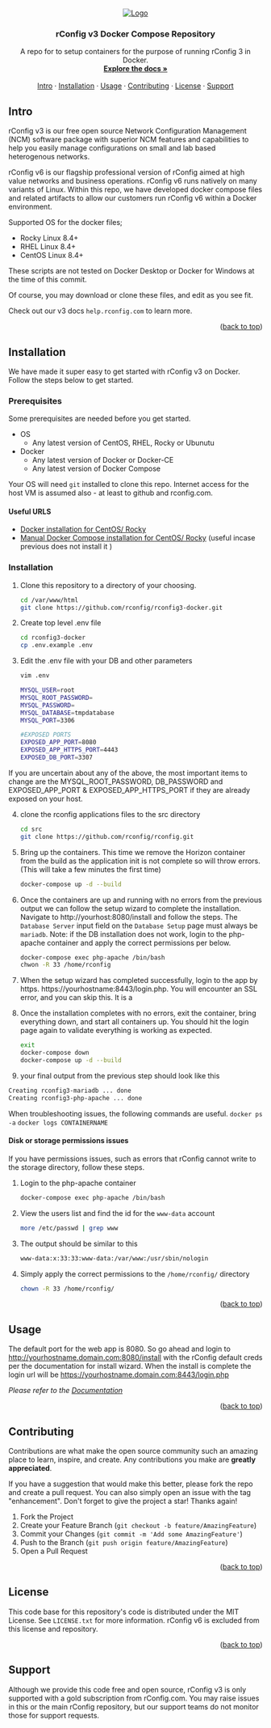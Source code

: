 <!-- References:
https://www.twilio.com/blog/get-started-docker-laravel
https://laravel-for-newbie.kejyun.com/en/advanced/scheduling/docker/
https://github.com/mohammadain/laravel-docker-cron/blob/master/Dockerfile -->

<!-- Improved compatibility of back to top link: See: https://github.com/othneildrew/Best-README-Template/pull/73 -->

<a name="readme-top"></a>

<!-- PROJECT LOGO -->
<br />
<div align="center">
  <a href="https://github.com/rconfig/rconfig3-docker">
    <img src="https://www.rconfig.com/images/new_logos/red_logos/artwork_red_horizontalArtboard_1_96px.png" alt="Logo" >
  </a>

  <h3 align="center">rConfig v3 Docker Compose Repository</h3>

  <p align="center">
    A repo for to setup containers for the purpose of running rConfig 3 in Docker.
    <br />
    <a href="https://www.rconfig.com/docs"><strong>Explore the docs »</strong></a>
    <br />
    <br />
    <a href="https://github.com/rconfig/rconfig3-docker/#intro">Intro</a>
    ·
    <a href="https://github.com/rconfig/rconfig3-docker/#setup">Installation</a>
    ·
    <a href="https://github.com/rconfig/rconfig3-docker/#usage">Usage</a>
    ·
    <a href="https://github.com/rconfig/rconfig3-docker/#contributing">Contributing</a>
    ·
    <a href="https://github.com/rconfig/rconfig3-docker/#license">License</a>
    ·
    <a href="https://github.com/rconfig/rconfig3-docker/#support">Support</a>
  </p>
</div>

<!-- Intro -->

<a name="intro"></a>

## Intro

rConfig v3 is our free open source Network Configuration Management (NCM) software package with superior NCM features and capabilities to help you easily manage configurations on small and lab based heterogenous networks.

rConfig v6 is our flagship professional version of rConfig aimed at high value networks and business operations. rConfig v6 runs natively on many variants of Linux. Within this repo, we have developed docker compose files and related artifacts to allow our customers run rConfig v6 within a Docker environment.

Supported OS for the docker files;

- Rocky Linux 8.4+
- RHEL Linux 8.4+
- CentOS Linux 8.4+

These scripts are not tested on Docker Desktop or Docker for Windows at the time of this commit.

Of course, you may download or clone these files, and edit as you see fit.

Check out our v3 docs `help.rconfig.com` to learn more.

<p align="right">(<a href="#readme-top">back to top</a>)</p>

<!-- Installation -->

<a name="setup"></a>

## Installation

We have made it super easy to get started with rConfig v3 on Docker. Follow the steps below to get started.

### Prerequisites

Some prerequisites are needed before you get started.

- OS
  - Any latest version of CentOS, RHEL, Rocky or Ubunutu
- Docker
  - Any latest version of Docker or Docker-CE
  - Any latest version of Docker Compose

Your OS will need `git` installed to clone this repo. Internet access for the host VM is assumed also - at least to github and rconfig.com.

#### Useful URLS

- [Docker installation for CentOS/ Rocky](https://docs.docker.com/engine/install/centos/)
- [Manual Docker Compose installation for CentOS/ Rocky](https://docs.docker.com/compose/install/other/) (useful incase previous does not install it )

### Installation

1. Clone this repository to a directory of your choosing.

   ```sh
   cd /var/www/html
   git clone https://github.com/rconfig/rconfig3-docker.git
   ```

2. Create top level .env file

   ```sh
   cd rconfig3-docker
   cp .env.example .env
   ```

3. Edit the .env file with your DB and other parameters

   ```sh
   vim .env
   ```

   ```sh
   MYSQL_USER=root
   MYSQL_ROOT_PASSWORD=
   MYSQL_PASSWORD=
   MYSQL_DATABASE=tmpdatabase
   MYSQL_PORT=3306

   #EXPOSED PORTS
   EXPOSED_APP_PORT=8080
   EXPOSED_APP_HTTPS_PORT=4443
   EXPOSED_DB_PORT=3307

   ```

If you are uncertain about any of the above, the most important items to change are the MYSQL_ROOT_PASSWORD, DB_PASSWORD and EXPOSED_APP_PORT & EXPOSED_APP_HTTPS_PORT if they are already exposed on your host.

4. clone the rconfig applications files to the src directory

   ```sh
   cd src
   git clone https://github.com/rconfig/rconfig.git
   ```

5. Bring up the containers. This time we remove the Horizon container from the build as the application init is not complete so will throw errors. (This will take a few minutes the first time)

   ```sh
   docker-compose up -d --build
   ```

6. Once the containers are up and running with no errors from the previous output we can follow the setup wizard to complete the installation. Navigate to http://yourhost:8080/install and follow the steps. The `Database Server` input field on the `Database Setup` page must always be `mariadb`.
   Note: if the DB installation does not work, login to the php-apache container and apply the correct permissions per below.

   ```sh
   docker-compose exec php-apache /bin/bash
   chwon -R 33 /home/rconfig
   ```

7. When the setup wizard has completed successfully, login to the app by https. https://yourhostname:8443/login.php. You will encounter an SSL error, and you can skip this. It is a

8. Once the installation completes with no errors, exit the container, bring everything down, and start all containers up. You should hit the login page again to validate everything is working as expected.

   ```sh
   exit
   docker-compose down
   docker-compose up -d --build
   ```

9. your final output from the previous step should look like this

```sh
Creating rconfig3-mariadb ... done
Creating rconfig3-php-apache ... done
```

When troubleshooting issues, the following commands are useful.
`docker ps -a`
`docker logs CONTAINERNAME`

#### Disk or storage permissions issues

If you have permissions issues, such as errors that rConfig cannot write to the storage directory, follow these steps.

1. Login to the php-apache container

   ```sh
   docker-compose exec php-apache /bin/bash
   ```

2. View the users list and find the id for the `www-data` account

   ```sh
   more /etc/passwd | grep www
   ```

3. The output should be similar to this

   ```sh
   www-data:x:33:33:www-data:/var/www:/usr/sbin/nologin
   ```

4. Simply apply the correct permissions to the `/home/rconfig/` directory
   ```sh
   chown -R 33 /home/rconfig/
   ```

<p align="right">(<a href="#readme-top">back to top</a>)</p>

<!-- USAGE EXAMPLES -->

<a name="usage"></a>

## Usage

The default port for the web app is 8080. So go ahead and login to http://yourhostname.domain.com:8080/install with the rConfig default creds per the documentation for install wizard. When the install is complete the login url will be https://yourhostname.domain.com:8443/login.php

_Please refer to the [Documentation](help.rconfig.com)_

<p align="right">(<a href="#readme-top">back to top</a>)</p>

<!-- CONTRIBUTING -->

<a name="contributing"></a>

## Contributing

Contributions are what make the open source community such an amazing place to learn, inspire, and create. Any contributions you make are **greatly appreciated**.

If you have a suggestion that would make this better, please fork the repo and create a pull request. You can also simply open an issue with the tag "enhancement".
Don't forget to give the project a star! Thanks again!

1. Fork the Project
2. Create your Feature Branch (`git checkout -b feature/AmazingFeature`)
3. Commit your Changes (`git commit -m 'Add some AmazingFeature'`)
4. Push to the Branch (`git push origin feature/AmazingFeature`)
5. Open a Pull Request

<p align="right">(<a href="#readme-top">back to top</a>)</p>

<!-- LICENSE -->

<a name="license"></a>

## License

This code base for this repository's code is distributed under the MIT License. See `LICENSE.txt` for more information. rConfig v6 is excluded from this license and repository.

<p align="right">(<a href="#readme-top">back to top</a>)</p>

<!-- https://github.com/othneildrew/Best-README-Template/blob/master/README.md -->

<a name="support"></a>

## Support

Although we provide this code free and open source, rConfig v3 is only supported with a gold subscription from rConfig.com. You may raise issues in this or the main rConfig repository, but our support teams do not monitor those for support requests.
